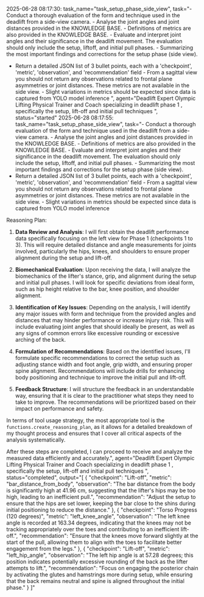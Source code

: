 2025-06-28 08:17:30: task_name="task_setup_phase_side_view", task="- Conduct a thorough evaluation of the form and technique used in the deadlift from a side-view camera. - Analyse the joint angles and joint distances provided in the KNOWLEDGE BASE. - Definitions of metrics are also provided in the KNOWLEDGE BASE. - Evaluate and interpret joint angles and their significance in the deadlift movement. The evaluation should only include the setup, liftoff, and initial pull phases. - Summarizing the most important findings and corrections for the setup phase (side view).
- Return a detailed JSON list of 3 bullet points, each with a 'checkpoint', 'metric', 'observation', and 'recommendation' field - From a sagittal view you should not return any observations related to frontal plane asymmetries or joint distances. These metrics are not available in the side view. - Slight variations in metrics should be expected since data is captured from YOLO model inference
", agent="Deadlift Expert Olympic Lifting Physical Trainer and Coach specializing in deadlift phase 1 , specifically the setup, lift-off and initial pull techniques
", status="started"
2025-06-28 08:17:55: task_name="task_setup_phase_side_view", task="- Conduct a thorough evaluation of the form and technique used in the deadlift from a side-view camera. - Analyse the joint angles and joint distances provided in the KNOWLEDGE BASE. - Definitions of metrics are also provided in the KNOWLEDGE BASE. - Evaluate and interpret joint angles and their significance in the deadlift movement. The evaluation should only include the setup, liftoff, and initial pull phases. - Summarizing the most important findings and corrections for the setup phase (side view).
- Return a detailed JSON list of 3 bullet points, each with a 'checkpoint', 'metric', 'observation', and 'recommendation' field - From a sagittal view you should not return any observations related to frontal plane asymmetries or joint distances. These metrics are not available in the side view. - Slight variations in metrics should be expected since data is captured from YOLO model inference


Reasoning Plan:
1. **Data Review and Analysis**: I will first obtain the deadlift performance data specifically focusing on the left view for Phase 1 (checkpoints 1 to 3). This will require detailed distance and angle measurements for joints involved, particularly the hips, knees, and shoulders to ensure proper alignment during the setup and lift-off. 

2. **Biomechanical Evaluation**: Upon receiving the data, I will analyze the biomechanics of the lifter's stance, grip, and alignment during the setup and initial pull phases. I will look for specific deviations from ideal form, such as hip height relative to the bar, knee position, and shoulder alignment. 

3. **Identification of Key Issues**: Depending on the analysis, I will identify any major issues with form and technique from the provided angles and distances that may hinder performance or increase injury risk. This will include evaluating joint angles that should ideally be present, as well as any signs of common errors like excessive rounding or excessive arching of the back.

4. **Formulation of Recommendations**: Based on the identified issues, I'll formulate specific recommendations to correct the setup such as adjusting stance width and foot angle, grip width, and ensuring proper spine alignment. Recommendations will include drills for enhancing body positioning and technique to improve the initial pull and lift-off.

5. **Feedback Structure**: I will structure the feedback in an understandable way, ensuring that it is clear to the practitioner what steps they need to take to improve. The recommendations will be prioritized based on their impact on performance and safety. 

In terms of tool usage strategy, the most appropriate tool is the `functions.create_reasoning_plan`, as it allows for a detailed breakdown of my thought process and ensures that I cover all critical aspects of the analysis systematically. 

After these steps are completed, I can proceed to receive and analyze the measured data efficiently and accurately.", agent="Deadlift Expert Olympic Lifting Physical Trainer and Coach specializing in deadlift phase 1 , specifically the setup, lift-off and initial pull techniques
", status="completed", output="[
  {
    "checkpoint": "Lift-off",
    "metric": "bar_distance_from_body",
    "observation": "The bar distance from the body is significantly high at 41.96 cm, suggesting that the lifter's hips may be too high, leading to an inefficient pull.",
    "recommendation": "Adjust the setup to ensure that the hips are set lower, keeping the bar close to the shins during initial positioning to reduce the distance."
  },
  {
    "checkpoint": "Torso Progress (120 degrees)",
    "metric": "left_knee_angle",
    "observation": "The left knee angle is recorded at 163.34 degrees, indicating that the knees may not be tracking appropriately over the toes and contributing to an inefficient lift-off.",
    "recommendation": "Ensure that the knees move forward slightly at the start of the pull, allowing them to align with the toes to facilitate better engagement from the legs."
  },
  {
    "checkpoint": "Lift-off",
    "metric": "left_hip_angle",
    "observation": "The left hip angle is at 57.28 degrees; this position indicates potentially excessive rounding of the back as the lifter attempts to lift.",
    "recommendation": "Focus on engaging the posterior chain by activating the glutes and hamstrings more during setup, while ensuring that the back remains neutral and spine is aligned throughout the initial phase."
  }
]"
